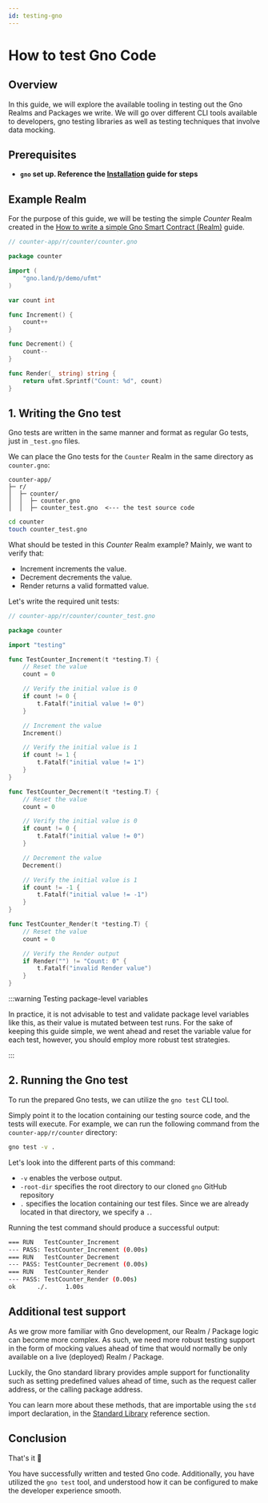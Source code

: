```yaml
---
id: testing-gno
---
```


# How to test Gno Code

## Overview

In this guide, we will explore the available tooling in testing out the Gno Realms and Packages we write.
We will go over different CLI tools available to developers, gno testing libraries as well as
testing techniques that involve data mocking.

## Prerequisites

- **`gno` set up. Reference the [Installation](../02-getting-started/03-local-setup/01-installation.md#2-installing-the-required-tools-) guide
  for steps**

## Example Realm

For the purpose of this guide, we will be testing the simple *Counter* Realm created in
the [How to write a simple Gno Smart Contract (Realm)](01-simple-contract.md) guide.

[embedmd]:# (../assets/how-to-guides/testing-gno/counter-1.gno go)
```go
// counter-app/r/counter/counter.gno

package counter

import (
	"gno.land/p/demo/ufmt"
)

var count int

func Increment() {
	count++
}

func Decrement() {
	count--
}

func Render(_ string) string {
	return ufmt.Sprintf("Count: %d", count)
}
```

## 1. Writing the Gno test

Gno tests are written in the same manner and format as regular Go tests, just in `_test.gno` files.

We can place the Gno tests for the `Counter` Realm in the same directory as `counter.gno`:

```text
counter-app/
├─ r/
│  ├─ counter/
│  │  ├─ counter.gno
│  │  ├─ counter_test.gno  <--- the test source code
```

```bash
cd counter
touch counter_test.gno
```

What should be tested in this _Counter_ Realm example?
Mainly, we want to verify that:

- Increment increments the value.
- Decrement decrements the value.
- Render returns a valid formatted value.

Let's write the required unit tests:

[embedmd]:# (../assets/how-to-guides/testing-gno/counter-2.gno go)
```go
// counter-app/r/counter/counter_test.gno

package counter

import "testing"

func TestCounter_Increment(t *testing.T) {
	// Reset the value
	count = 0

	// Verify the initial value is 0
	if count != 0 {
		t.Fatalf("initial value != 0")
	}

	// Increment the value
	Increment()

	// Verify the initial value is 1
	if count != 1 {
		t.Fatalf("initial value != 1")
	}
}

func TestCounter_Decrement(t *testing.T) {
	// Reset the value
	count = 0

	// Verify the initial value is 0
	if count != 0 {
		t.Fatalf("initial value != 0")
	}

	// Decrement the value
	Decrement()

	// Verify the initial value is 1
	if count != -1 {
		t.Fatalf("initial value != -1")
	}
}

func TestCounter_Render(t *testing.T) {
	// Reset the value
	count = 0

	// Verify the Render output
	if Render("") != "Count: 0" {
		t.Fatalf("invalid Render value")
	}
}
```

:::warning Testing package-level variables

In practice, it is not advisable to test and validate package level variables like this, as their value is mutated
between test runs. For the sake of keeping this guide simple, we went ahead and reset the variable value for each test,
however,
you should employ more robust test strategies.

:::

## 2. Running the Gno test

To run the prepared Gno tests, we can utilize the `gno test` CLI tool.

Simply point it to the location containing our testing source code, and the tests will execute.
For example, we can run the following command from the `counter-app/r/counter` directory:

```bash
gno test -v .
```

Let's look into the different parts of this command:

- `-v` enables the verbose output.
- `-root-dir` specifies the root directory to our cloned `gno` GitHub repository
- `.` specifies the location containing our test files. Since we are already located in that directory, we specify
  a `.`.

Running the test command should produce a successful output:

```bash
=== RUN   TestCounter_Increment
--- PASS: TestCounter_Increment (0.00s)
=== RUN   TestCounter_Decrement
--- PASS: TestCounter_Decrement (0.00s)
=== RUN   TestCounter_Render
--- PASS: TestCounter_Render (0.00s)
ok      ./. 	1.00s
```

## Additional test support

As we grow more familiar with Gno development, our Realm / Package logic can become more complex. As such, we need
more robust testing support in the form of mocking values ahead of time that would normally be only available on a
live (deployed) Realm / Package.

Luckily, the Gno standard library provides ample support for functionality such as setting predefined values ahead of
time, such as the request caller address, or the calling package address.

You can learn more about these methods, that are importable using the `std` import declaration,
in the [Standard Library](../07-reference/03-stdlibs/stdlibs.md) reference section.

## Conclusion

That's it 🎉

You have successfully written and tested Gno code. Additionally, you have utilized the `gno test` tool, and understood
how it can be configured to make the developer experience smooth.